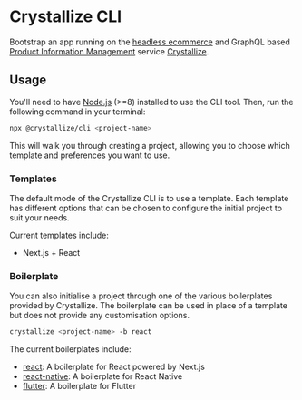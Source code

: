 # Crystallize CLI

Bootstrap an app running on the [headless ecommerce][1] and GraphQL based
[Product Information Management][2] service [Crystallize][3].

## Usage

You'll need to have [Node.js][7] (>=8) installed to use the CLI tool. Then, run
the following command in your terminal:

```sh
npx @crystallize/cli <project-name>
```

This will walk you through creating a project, allowing you to choose which
template and preferences you want to use.

### Templates

The default mode of the Crystallize CLI is to use a template. Each template has
different options that can be chosen to configure the initial project to suit
your needs.

Current templates include:

- Next.js + React

### Boilerplate

You can also initialise a project through one of the various boilerplates
provided by Crystallize. The boilerplate can be used in place of a template but
does not provide any customisation options.

```sh
crystallize <project-name> -b react
```

The current boilerplates include:

- [react][4]: A boilerplate for React powered by Next.js
- [react-native][5]: A boilerplate for React Native
- [flutter][6]: A boilerplate for Flutter

[1]: https://crystallize.com/product
[2]: https://crystallize.com/product/product-information-management
[3]: https://crystallize.com/
[4]: https://github.com/CrystallizeAPI/crystallize-frontend-boilerplate
[5]: https://github.com/CrystallizeAPI/crystallize-react-native-boilerplate
[6]: https://github.com/CrystallizeAPI/crystallize-flutter-boilerplate
[7]: https://nodejs.org
